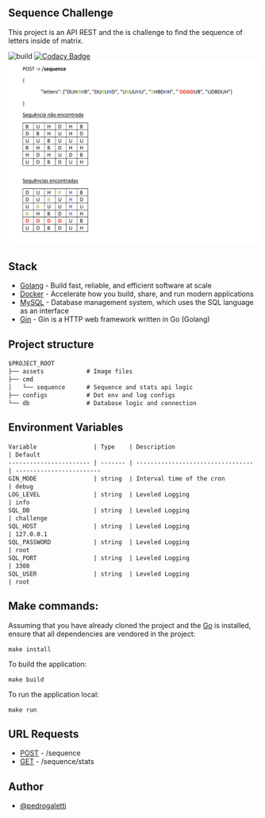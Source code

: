 ## Sequence Challenge

This project is an API REST and the is challenge to find the sequence of letters inside of matrix.

![build](https://img.shields.io/github/workflow/status/PedroGaletti/sequence-golang/challenge)
[![Codacy Badge](https://app.codacy.com/project/badge/Grade/64d186dc7303490ebf1c778059c59a49)](https://www.codacy.com/gh/PedroGaletti/sequence-golang/dashboard?utm_source=github.com&amp;utm_medium=referral&amp;utm_content=PedroGaletti/sequence-golang&amp;utm_campaign=Badge_Grade)
![Thumbnail](./assets/sequence.png)

## Stack

- [Golang](https://go.dev) - Build fast, reliable, and efficient software at scale
- [Docker](https://www.docker.com) - Accelerate how you build, share, and run modern applications
- [MySQL](https://www.mysql.com) - Database management system, which uses the SQL language as an interface
- [Gin](https://github.com/gin-gonic/gin) - Gin is a HTTP web framework written in Go (Golang)

## Project structure

```
$PROJECT_ROOT
├── assets            # Image files
├── cmd
│   └── sequence      # Sequence and stats api logic
├── configs           # Dot env and log configs
└── db                # Database logic and connection 
```

## Environment Variables

```
Variable                | Type    | Description                       | Default
----------------------- | ------- | --------------------------------- | ------------------------
GIN_MODE                | string  | Interval time of the cron         | debug
LOG_LEVEL               | string  | Leveled Logging                   | info
SQL_DB                  | string  | Leveled Logging                   | challenge
SQL_HOST                | string  | Leveled Logging                   | 127.0.0.1
SQL_PASSWORD            | string  | Leveled Logging                   | root
SQL_PORT                | string  | Leveled Logging                   | 3308
SQL_USER                | string  | Leveled Logging                   | root
```


## Make commands:

Assuming that you have already cloned the project and the [Go](https://golang.org/doc/install) is installed, ensure that all dependencies are vendored in the project:

```
make install
```

To build the application:

```
make build
```

To run the application local:

```
make run
```

## URL Requests

- [POST](http://localhost:8080/sequence) - /sequence
- [GET](http://localhost:8080/sequence/stats) - /sequence/stats

## Author

- [@pedrogaletti](https://www.github.com/PedroGaletti)